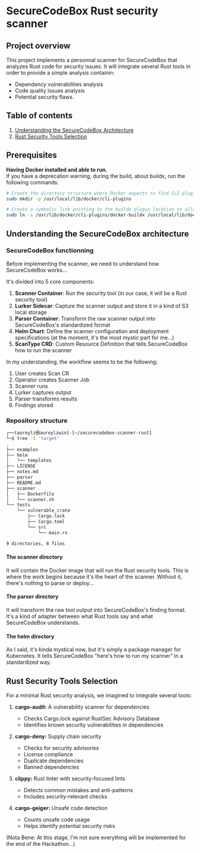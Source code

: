 # SecureCodeBox Rust security scanner

## Project overview

This project implements a personnal scanner for SecureCodeBox that analyzes Rust code for security issues. It will integrate several Rust tools in
order to provide a simple analysis containin:

- Dependency vulnerabilities analysis
- Code quality issues analysis
- Potential security flaws.

## Table of contents

1. [Understanding the SecureCodeBox Architecture](#understanding-the-securecodebox-architecture)
2. [Rust Security Tools Selection](#rust-security-tools-selection)

## Prerequisites

**Having Docker installed and able to run.**  
If you have a deprecation warning, during the build, about buildx, run the following commands:

```bash
# Create the directory structure where Docker expects to find CLI plugins
sudo mkdir -p /usr/local/lib/docker/cli-plugins

# Create a symbolic link pointing to the buildx plugin location to allow Docker to find buildx regardless of which path it checks
sudo ln -s /usr/lib/docker/cli-plugins/docker-buildx /usr/local/lib/docker/cli-plugins/docker-buildx
```

## Understanding the SecureCodeBox architecture

### SecureCodeBox functionning

Before implementing the scanner, we need to understand how SecureCodeBox works...

It's divided into 5 core components:

1. **Scanner Container**: Run the security tool (in our case, it will be a Rust security tool)
2. **Lurker Sidecar**: Capture the scanner output and store it in a kind of S3 local storage
3. **Parser Container**: Transform the raw scanner output into SecureCodeBox's standardized format
4. **Helm Chart**: Define the scanner configuration and deployment specifications (at the moment, it's the most mystic part for me...)
5. **ScanType CRD**: Custom Resource Definition that tells SecureCodeBox how to run the scanner

In my understanding, the workflow seems to be the following:

1. User creates Scan CR
2. Operator creates Scanner Job
3. Scanner runs
4. Lurker captures output
5. Parser transforms results
6. Findings stored

### Repository structure

```bash
┌──(aureylz㉿aureylzwin)-[~/securecodebox-scanner-rust]
└─$ tree -I 'target'
.
├── examples
├── helm
│   └── templates
├── LICENSE
├── notes.md
├── parser
├── README.md
├── scanner
│   ├── Dockerfile
│   └── scanner.sh
└── tests
    └── vulnerable_crate
        ├── Cargo.lock
        ├── Cargo.toml
        └── src
            └── main.rs

9 directories, 8 files
```

#### The scanner directory

It will contain the Docker image that will run the Rust security tools. This is where the work begins because it's the heart of the scanner. Without it, there's nothing to parse or deploy...

#### The parser directory

It will transform the raw tool output into SecureCodeBox's finding format. It's a kind of adapter between what Rust tools say and what SecureCodeBox understands.

#### The helm directory

As I said, it's kinda mystical now, but it's simply a package manager for Kubernetes. It tells SecureCodeBox "here's how to run my scanner" in a standardized way.

## Rust Security Tools Selection

For a minimal Rust security analysis, we imagined to integrate several tools:

1. **cargo-audit:** A vulnerability scanner for dependencies
   - Checks Cargo.lock against RustSec Advisory Database
   - Identifies known security vulnerabilities in dependencies

2. **cargo-deny:** Supply chain security
   - Checks for security advisories
   - License compliance
   - Duplicate dependencies
   - Banned dependencies

3. **clippy:** Rust linter with security-focused lints
   - Detects common mistakes and anti-patterns
   - Includes security-relevant checks

4. **cargo-geiger:** Unsafe code detection
   - Counts unsafe code usage
   - Helps identify potential security risks

(Nota Bene: At this stage, I'm not sure everything will be implemented for the end of the Hackathon...)
